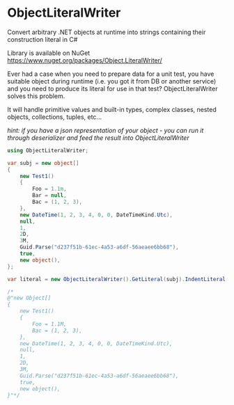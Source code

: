 # ObjectLiteralWriter
Convert arbitrary .NET objects at runtime into strings containing their construction literal in C#

Library is available on NuGet https://www.nuget.org/packages/Object.LiteralWriter/

Ever had a case when you need to prepare data for a unit test, you have suitable object during runtime (i.e. you got it from DB or another service) and you need to produce its literal for use in that test? ObjectLiteralWriter solves this problem.

It will handle primitive values and built-in types, complex classes, nested objects, collections, tuples, etc...

*hint: if you have a json representation of your object - you can run it through deserializer and feed the result into ObjectLiteralWriter*

```csharp
using ObjectLiteralWriter;

var subj = new object[]
{
    new Test1()
    {
        Foo = 1.1m,
        Bar = null,
        Bac = (1, 2, 3),
    },
    new DateTime(1, 2, 3, 4, 0, 0, DateTimeKind.Utc),
    null,
    1,
    2D,
    3M,
    Guid.Parse("d237f51b-61ec-4a53-a6df-56aeaee6bb68"),
    true,
    new object(),
};

var literal = new ObjectLiteralWriter().GetLiteral(subj).IndentLiteral();

/*
@"new Object[]
{
    new Test1()
    {
        Foo = 1.1M,
        Bac = (1, 2, 3),
    },
    new DateTime(1, 2, 3, 4, 0, 0, DateTimeKind.Utc),
    null,
    1,
    2D,
    3M,
    Guid.Parse("d237f51b-61ec-4a53-a6df-56aeaee6bb68"),
    true,
    new object(),
}"*/
```

